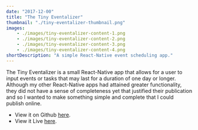 ```yaml
---
date: "2017-12-00"
title: "The Tiny Eventalizer"
thumbnail: "./tiny-eventalizer-thumbnail.png"
images: 
    - ./images/tiny-eventalizer-content-1.png
    - ./images/tiny-eventalizer-content-2.png
    - ./images/tiny-eventalizer-content-3.png
    - ./images/tiny-eventalizer-content-4.png
shortDescription: "A simple React-Native event scheduling app."
---
```


The Tiny Eventalizer is a small React-Native app that allows for a user to input events or tasks that may last for a duration of one day or longer. Although my other React-Native apps had attained greater functionality, they did not have a sense of completeness yet that justified their publication and so I wanted to make something simple and complete that I could publish online.

* View it on Github <a href="https://github.com/greatwillow/the-tiny-eventalizer" target="_blank">here</a>.
* View it Live <a href="https://expo.io/@great_willow/the-tiny-eventalizer" target="_blank">here</a>.
